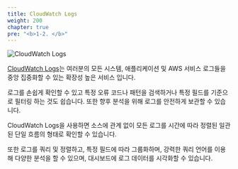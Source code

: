 ```yaml
---
title: CloudWatch Logs
weight: 200
chapter: true
pre: "<b>1-2. </b>"
---
```


![CloudWatch Logs](/images/intro/cw.png)

[CloudWatch Logs](https://docs.aws.amazon.com/AmazonCloudWatch/latest/logs/WhatIsCloudWatchLogs.html)는 여러분의 모든 시스템, 애플리케이션 및 AWS 서비스 로그들을 중앙 집중화할 수 있는 확장성 높은 서비스 입니다.

로그를 손쉽게 확인할 수 있고 특정 오류 코드나 패턴을 검색하거나 특정 필드를 기준으로 필터링 하는 것도 쉽습니다. 또한 향후 분석을 위해 로그를 안전하게 보관할 수 있습니다. 

CloudWatch Logs을 사용하면 소스에 관계 없이 모든 로그를 시간에 따라 정렬된 일관된 단일 흐름의 형태로 확인할 수 있습니다. 

또한 로그를 쿼리 및 정렬하고, 특정 필드에 따라 그룹화하며, 강력한 쿼리 언어를 이용해 다양한 분석을 할 수 있으며, 대시보드에 로그 데이터를 시각화할 수 있습니다.

